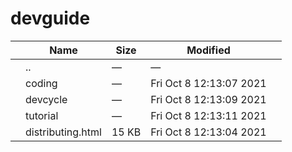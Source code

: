 devguide
========

<table><thead><tr class="header"><th></th><th>Name</th><th>Size</th><th>Modified</th><th></th></tr></thead><tbody><tr class="odd"><td></td><td><span class="goup">..</span></td><td>—</td><td>—</td><td></td></tr><tr class="even"><td></td><td><span class="name">coding</span></td><td>—</td><td>Fri Oct 8 12:13:07 2021</td><td></td></tr><tr class="odd"><td></td><td><span class="name">devcycle</span></td><td>—</td><td>Fri Oct 8 12:13:09 2021</td><td></td></tr><tr class="even"><td></td><td><span class="name">tutorial</span></td><td>—</td><td>Fri Oct 8 12:13:11 2021</td><td></td></tr><tr class="odd"><td></td><td><span class="name">distributing.html</span></td><td>15 KB</td><td>Fri Oct 8 12:13:04 2021</td><td></td></tr></tbody></table>
